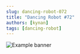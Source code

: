```yaml
---
slug: dancing-robot-072
title: "Dancing Robot #72"
authors: [kynan]
tags: [dancing-robot]
---
```


![Example banner](/img/stories/dancing-robot_new/072.png)
